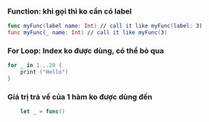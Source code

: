 ### Function: khi gọi thì ko cần có label

```swift
func myFunc(label name: Int) // call it like myFunc(label: 3)
func myFunc(_ name: Int) // call it like myFunc(3)
```

### For Loop: Index ko được dùng, có thể bỏ qua

```swift
for _ in 1...20 { 
    print ("Hello")
}
```


### Giá trị trả về của 1 hàm ko được dùng đến

```swift
	let _ = func()
```